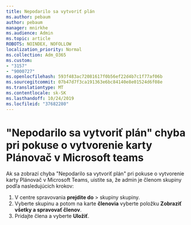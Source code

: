 ```yaml
---
title: Nepodarilo sa vytvoriť plán
ms.author: pebaum
author: pebaum
manager: mnirkhe
ms.audience: Admin
ms.topic: article
ROBOTS: NOINDEX, NOFOLLOW
localization_priority: Normal
ms.collection: Adm_O365
ms.custom:
- "3157"
- "9000727"
ms.openlocfilehash: 593f483ac72081617f0b56ef22d4b7c1f77af06b
ms.sourcegitcommit: 07b47d7f3ca191363e6bc84140e8e01524d6f08e
ms.translationtype: MT
ms.contentlocale: sk-SK
ms.lasthandoff: 10/24/2019
ms.locfileid: "37682280"
---
```

# <a name="failed-to-create-the-plan-error-when-trying-to-create-a-planner-tab-in-microsoft-teams"></a>"Nepodarilo sa vytvoriť plán" chyba pri pokuse o vytvorenie karty Plánovač v Microsoft teams

Ak sa zobrazí chyba "Nepodarilo sa vytvoriť plán" pri pokuse o vytvorenie karty Plánovač v Microsoft Teams, uistite sa, že admin je členom skupiny podľa nasledujúcich krokov:

1. V centre spravovania[](https://admin.microsoft.com/Adminportal/Home?source=applauncher#/groups) **prejdite do** > skupiny skupiny. 
2. Vyberte skupinu a potom na karte **členovia** vyberte položku **Zobraziť všetky a spravovať členov**.
3. Pridajte člena a vyberte **Uložiť**.
